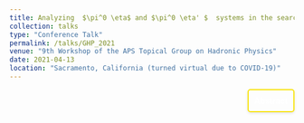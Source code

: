 ```yaml
---
title: Analyzing ￼$\pi^0 \eta$ and $\pi^0 \eta' $￼ systems in the search for exotic hybrid mesons at GlueX $ \| \textit{GHP}$ 
collection: talks
type: "Conference Talk"
permalink: /talks/GHP_2021
venue: "9th Workshop of the APS Topical Group on Hadronic Physics"
date: 2021-04-13
location: "Sacramento, California (turned virtual due to COVID-19)"
---
```


<div style="display: flex; align-items: flex-start; justify-content: flex-end; border: 2px solid #f9e40c; padding: 10px; border-radius: 5px; width: fit-content; box-shadow: 0 2px 4px rgba(0, 0, 0, 0.1); margin-left: auto;">
  <p style="margin: 0;">
    <a href="https://indico.jlab.org/event/412/contributions/7768/" style="text-decoration: none; color: #ffffff; font-weight: bold;">
      Abstract
    </a>
  </p>
</div>

